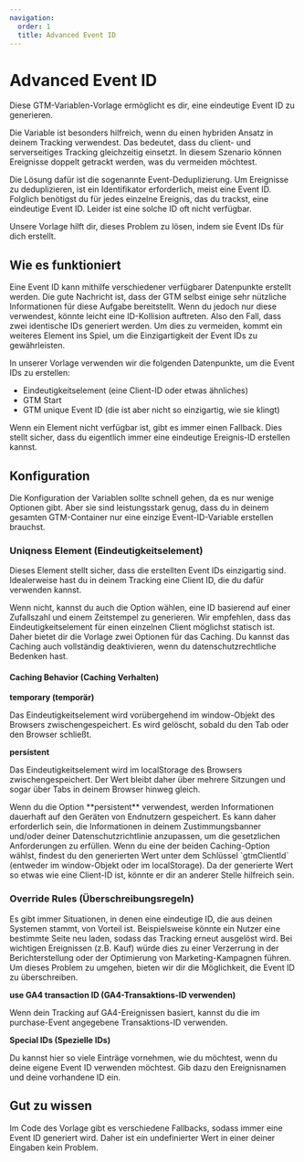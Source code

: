 ```yaml
---
navigation:
  order: 1
  title: Advanced Event ID
---
```


# Advanced Event ID

Diese GTM-Variablen-Vorlage ermöglicht es dir, eine eindeutige Event ID zu generieren.

Die Variable ist besonders hilfreich, wenn du einen hybriden Ansatz in deinem Tracking verwendest. Das bedeutet, dass du client- und serverseitiges Tracking gleichzeitig einsetzt. In diesem Szenario können Ereignisse doppelt getrackt werden, was du vermeiden möchtest.

Die Lösung dafür ist die sogenannte Event-Deduplizierung. Um Ereignisse zu deduplizieren, ist ein Identifikator erforderlich, meist eine Event ID. Folglich benötigst du für jedes einzelne Ereignis, das du trackst, eine eindeutige Event ID. Leider ist eine solche ID oft nicht verfügbar.

Unsere Vorlage hilft dir, dieses Problem zu lösen, indem sie Event IDs für dich erstellt.

## Wie es funktioniert

Eine Event ID kann mithilfe verschiedener verfügbarer Datenpunkte erstellt werden. Die gute Nachricht ist, dass der GTM selbst einige sehr nützliche Informationen für diese Aufgabe bereitstellt. Wenn du jedoch nur diese verwendest, könnte leicht eine ID-Kollision auftreten. Also den Fall, dass zwei identische IDs generiert werden. Um dies zu vermeiden, kommt ein weiteres Element ins Spiel, um die Einzigartigkeit der Event IDs zu gewährleisten.

In unserer Vorlage verwenden wir die folgenden Datenpunkte, um die Event IDs zu erstellen:

- Eindeutigkeitselement (eine Client-ID oder etwas ähnliches)
- GTM Start
- GTM unique Event ID (die ist aber nicht so einzigartig, wie sie klingt)

Wenn ein Element nicht verfügbar ist, gibt es immer einen Fallback. Dies stellt sicher, dass du eigentlich immer eine eindeutige Ereignis-ID erstellen kannst.

## Konfiguration

Die Konfiguration der Variablen sollte schnell gehen, da es nur wenige Optionen gibt. Aber sie sind leistungsstark genug, dass du in deinem gesamten GTM-Container nur eine einzige Event-ID-Variable erstellen brauchst.

### Uniqness Element (Eindeutigkeitselement)

Dieses Element stellt sicher, dass die erstellten Event IDs einzigartig sind. Idealerweise hast du in deinem Tracking eine Client ID, die du dafür verwenden kannst.

Wenn nicht, kannst du auch die Option wählen, eine ID basierend auf einer Zufallszahl und einem Zeitstempel zu generieren. Wir empfehlen, dass das Eindeutigkeitselement für einen einzelnen Client möglichst statisch ist. Daher bietet dir die Vorlage zwei Optionen für das Caching. Du kannst das Caching auch vollständig deaktivieren, wenn du datenschutzrechtliche Bedenken hast.

#### Caching Behavior (Caching Verhalten)

**temporary (temporär)**

Das Eindeutigkeitselement wird vorübergehend im window-Objekt des Browsers zwischengespeichert. Es wird gelöscht, sobald du den Tab oder den Browser schließt.

**persistent**

Das Eindeutigkeitselement wird im localStorage des Browsers zwischengespeichert. Der Wert bleibt daher über mehrere Sitzungen und sogar über Tabs in deinem Browser hinweg gleich.

<blockqoute type="warning">
Wenn du die Option **persistent** verwendest, werden Informationen dauerhaft auf den Geräten von Endnutzern gespeichert. Es kann daher erforderlich sein, die Informationen in deinem Zustimmungsbanner und/oder deiner Datenschutzrichtlinie anzupassen, um die gesetzlichen Anforderungen zu erfüllen.
</blockqoute>

<blockqoute type="tip">
Wenn du eine der beiden Caching-Option wählst, findest du den generierten Wert unter dem Schlüssel `gtmClientId` (entweder im window-Objekt oder im localStorage). Da der generierte Wert so etwas wie eine Client-ID ist, könnte er dir an anderer Stelle hilfreich sein.
</blockqoute>

### Override Rules (Überschreibungsregeln)

Es gibt immer Situationen, in denen eine eindeutige ID, die aus deinen Systemen stammt, von Vorteil ist. Beispielsweise könnte ein Nutzer eine bestimmte Seite neu laden, sodass das Tracking erneut ausgelöst wird. Bei wichtigen Ereignissen (z.B. Kauf) würde dies zu einer Verzerrung in der Berichterstellung oder der Optimierung von Marketing-Kampagnen führen. Um dieses Problem zu umgehen, bieten wir dir die Möglichkeit, die Event ID zu überschreiben.

**use GA4 transaction ID (GA4-Transaktions-ID verwenden)**

Wenn dein Tracking auf GA4-Ereignissen basiert, kannst du die im purchase-Event angegebene Transaktions-ID verwenden.

**Special IDs (Spezielle IDs)**

Du kannst hier so viele Einträge vornehmen, wie du möchtest, wenn du deine eigene Event ID verwenden möchtest. Gib dazu den Ereignisnamen und deine vorhandene ID ein.

## Gut zu wissen

Im Code des Vorlage gibt es verschiedene Fallbacks, sodass immer eine Event ID generiert wird. Daher ist ein undefinierter Wert in einer deiner Eingaben kein Problem.
